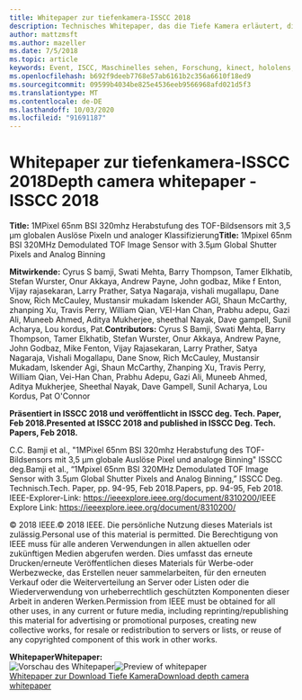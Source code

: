```yaml
---
title: Whitepaper zur tiefenkamera-ISSCC 2018
description: Technisches Whitepaper, das die Tiefe Kamera erläutert, die in Project kinect for Azure und der nächsten Version von hololens verwendet werden soll.
author: mattzmsft
ms.author: mazeller
ms.date: 7/5/2018
ms.topic: article
keywords: Event, ISCC, Maschinelles sehen, Forschung, kinect, hololens, Tiefe, TOF
ms.openlocfilehash: b692f9deeb7768e57ab6161b2c356a6610f18ed9
ms.sourcegitcommit: 09599b4034be825e4536eeb9566968afd021d5f3
ms.translationtype: MT
ms.contentlocale: de-DE
ms.lasthandoff: 10/03/2020
ms.locfileid: "91691187"
---
```

# <a name="depth-camera-whitepaper---isscc-2018"></a><span data-ttu-id="789b1-104">Whitepaper zur tiefenkamera-ISSCC 2018</span><span class="sxs-lookup"><span data-stu-id="789b1-104">Depth camera whitepaper - ISSCC 2018</span></span>

<span data-ttu-id="789b1-105">**Title:** 1MPixel 65nm BSI 320mhz Herabstufung des TOF-Bildsensors mit 3,5 μm globalen Auslöse Pixeln und analoger Klassifizierung</span><span class="sxs-lookup"><span data-stu-id="789b1-105">**Title:** 1Mpixel 65nm BSI 320MHz Demodulated TOF Image Sensor with 3.5μm Global Shutter Pixels and Analog Binning</span></span>

<span data-ttu-id="789b1-106">**Mitwirkende:** Cyrus S bamji, Swati Mehta, Barry Thompson, Tamer Elkhatib, Stefan Wurster, Onur Akkaya, Andrew Payne, John godbaz, Mike f Enton, Vijay rajasekaran, Larry Prather, Satya Nagaraja, vishali mugallapu, Dane Snow, Rich McCauley, Mustansir mukadam Iskender AGI, Shaun McCarthy, zhanping Xu, Travis Perry, William Qian, VEI-Han Chan, Prabhu adepu, Gazi Ali, Muneeb Ahmed, Aditya Mukherjee, sheethal Nayak, Dave gampell, Sunil Acharya, Lou kordus, Pat.</span><span class="sxs-lookup"><span data-stu-id="789b1-106">**Contributors:** Cyrus S Bamji, Swati Mehta, Barry Thompson, Tamer Elkhatib, Stefan Wurster, Onur Akkaya, Andrew Payne, John Godbaz, Mike Fenton, Vijay Rajasekaran, Larry Prather, Satya Nagaraja, Vishali Mogallapu, Dane Snow, Rich McCauley, Mustansir Mukadam, Iskender Agi, Shaun McCarthy, Zhanping Xu, Travis Perry, William Qian, Vei-Han Chan, Prabhu Adepu, Gazi Ali, Muneeb Ahmed, Aditya Mukherjee, Sheethal Nayak, Dave Gampell, Sunil Acharya, Lou Kordus, Pat O'Connor</span></span>

<span data-ttu-id="789b1-107">**Präsentiert in ISSCC 2018 und veröffentlicht in ISSCC deg. Tech. Paper, Feb 2018.**</span><span class="sxs-lookup"><span data-stu-id="789b1-107">**Presented at ISSCC 2018 and published in ISSCC Deg. Tech. Papers, Feb 2018.**</span></span>

<span data-ttu-id="789b1-108">C.</span><span class="sxs-lookup"><span data-stu-id="789b1-108">C.</span></span> <span data-ttu-id="789b1-109">Bamji et al., "1MPixel 65nm BSI 320mhz Herabstufung des TOF-Bildsensors mit 3,5 μm globale Auslöse Pixel und analoge Binning" ISSCC deg.</span><span class="sxs-lookup"><span data-stu-id="789b1-109">Bamji et al., “1Mpixel 65nm BSI 320MHz Demodulated TOF Image Sensor with 3.5μm Global Shutter Pixels and Analog Binning,” ISSCC Deg.</span></span> <span data-ttu-id="789b1-110">Technisch.</span><span class="sxs-lookup"><span data-stu-id="789b1-110">Tech.</span></span> <span data-ttu-id="789b1-111">Paper, pp. 94-95, Feb 2018.</span><span class="sxs-lookup"><span data-stu-id="789b1-111">Papers, pp. 94-95, Feb 2018.</span></span> <span data-ttu-id="789b1-112">IEEE-Explorer-Link: https://ieeexplore.ieee.org/document/8310200/</span><span class="sxs-lookup"><span data-stu-id="789b1-112">IEEE Explore Link: https://ieeexplore.ieee.org/document/8310200/</span></span>

<span data-ttu-id="789b1-113">© 2018 IEEE.</span><span class="sxs-lookup"><span data-stu-id="789b1-113">© 2018 IEEE.</span></span> <span data-ttu-id="789b1-114">Die persönliche Nutzung dieses Materials ist zulässig.</span><span class="sxs-lookup"><span data-stu-id="789b1-114">Personal use of this material is permitted.</span></span> <span data-ttu-id="789b1-115">Die Berechtigung von IEEE muss für alle anderen Verwendungen in allen aktuellen oder zukünftigen Medien abgerufen werden. Dies umfasst das erneute Drucken/erneute Veröffentlichen dieses Materials für Werbe-oder Werbezwecke, das Erstellen neuer sammelarbeiten, für den erneuten Verkauf oder die Weiterverteilung an Server oder Listen oder die Wiederverwendung von urheberrechtlich geschützten Komponenten dieser Arbeit in anderen Werken.</span><span class="sxs-lookup"><span data-stu-id="789b1-115">Permission from IEEE must be obtained for all other uses, in any current or future media, including reprinting/republishing this material for advertising or promotional purposes, creating new collective works, for resale or redistribution to servers or lists, or reuse of any copyrighted component of this work in other works.</span></span>

<span data-ttu-id="789b1-116">**Whitepaper**</span><span class="sxs-lookup"><span data-stu-id="789b1-116">**Whitepaper:**</span></span><br>
<span data-ttu-id="789b1-117">![Vorschau des Whitepaper](images/depth-camera-isscc.PNG)</span><span class="sxs-lookup"><span data-stu-id="789b1-117">![Preview of whitepaper](images/depth-camera-isscc.PNG)</span></span><br>
[<span data-ttu-id="789b1-118">Whitepaper zur Download Tiefe Kamera</span><span class="sxs-lookup"><span data-stu-id="789b1-118">Download depth camera whitepaper</span></span>](images/Depth-Camera-ISSCC-2018.pdf)
